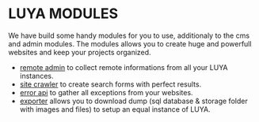 LUYA MODULES
============

We have build some handy modules for you to use, additionaly to the cms and admin modules. The modules allows you to create huge and powerfull websites and keep your projects organized.

+ [remote admin](module-remoteadmin.md) to collect remote informations from all your LUYA instances.
+ [site crawler](module-crawler.md) to create search forms with perfect results.
+ [error api](module-errorapi.md) to gather all exceptions from your websites.
+ [exporter](module-exporter.md) allows you to download dump (sql database & storage folder with images and files) to setup an equal instance of LUYA.